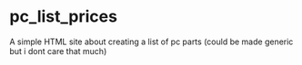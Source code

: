 # pc_list_prices
A simple HTML site about creating a list of pc parts (could be made generic but i dont care that much)

